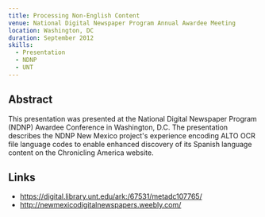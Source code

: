 ```yaml
---
title: Processing Non-English Content
venue: National Digital Newspaper Program Annual Awardee Meeting
location: Washington, DC
duration: September 2012
skills:
  - Presentation
  - NDNP
  - UNT
---
```


Abstract
-------

This presentation was presented at the National Digital Newspaper Program (NDNP) Awardee Conference in Washington, D.C. The presentation describes the NDNP New Mexico project's experience encoding ALTO OCR file language codes to enable enhanced discovery of its Spanish language content on the Chronicling America website.


Links
----------

* <https://digital.library.unt.edu/ark:/67531/metadc107765/>
* <http://newmexicodigitalnewspapers.weebly.com/>
